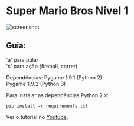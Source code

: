 Super Mario Bros Nível 1
=============

![screenshot](https://raw.github.com/justinmeister/Mario-Level-1/master/screenshot.png)

## Guia: 
'a' para pular <br>
's' para ação (fireball, correr)


Dependências:
Pygame 1.9.1 (Python 2) <br>
Pygame 1.9.2 (Python 3) <br>

Para instalar as dependências Python 2.x:

	pip install -r requirements.txt

Ver o tutorial no [Youtube](http://www.youtube.com/watch?v=HBbzYKMfx5Y).


  
